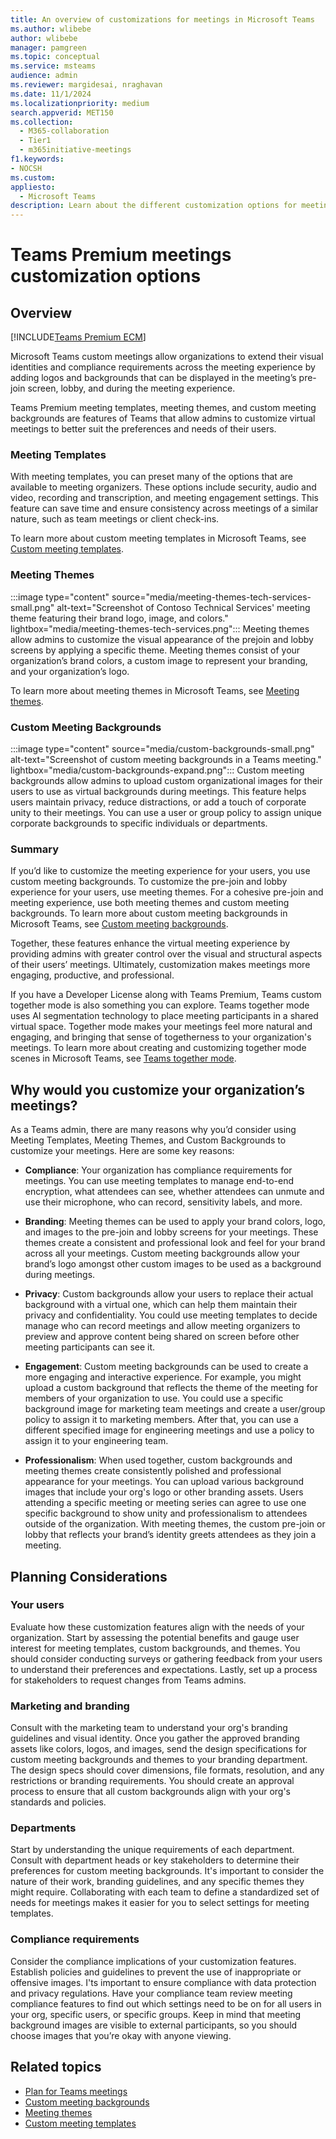 ```yaml
---
title: An overview of customizations for meetings in Microsoft Teams
ms.author: wlibebe
author: wlibebe
manager: pamgreen
ms.topic: conceptual
ms.service: msteams
audience: admin
ms.reviewer: margidesai, nraghavan
ms.date: 11/1/2024
ms.localizationpriority: medium
search.appverid: MET150
ms.collection:
  - M365-collaboration
  - Tier1
  - m365initiative-meetings
f1.keywords:
- NOCSH
ms.custom:
appliesto:
  - Microsoft Teams
description: Learn about the different customization options for meetings in Microsoft Teams, and where you can go for more detailed steps. Learn about Teams meeting themes, custom meeting backgrounds, and meeting templates.
---
```


# Teams Premium meetings customization options

## Overview

[!INCLUDE[Teams Premium ECM](includes/teams-premium-ecm.md)]

Microsoft Teams custom meetings allow organizations to extend their visual identities and compliance requirements across the meeting experience by adding logos and backgrounds that can be displayed in the meeting’s pre-join screen, lobby, and during the meeting experience.

Teams Premium meeting templates, meeting themes, and custom meeting backgrounds are features of Teams that allow admins to customize virtual meetings to better suit the preferences and needs of their users.

### Meeting Templates

 With meeting templates, you can preset many of the options that are available to meeting organizers. These options include security, audio and video, recording and transcription, and meeting engagement settings. This feature can save time and ensure consistency across meetings of a similar nature, such as team meetings or client check-ins.

To learn more about custom meeting templates in Microsoft Teams, see [Custom meeting templates](custom-meeting-templates-overview.md).

### Meeting Themes

:::image type="content" source="media/meeting-themes-tech-services-small.png" alt-text="Screenshot of Contoso Technical Services' meeting theme featuring their brand logo, image, and colors." lightbox="media/meeting-themes-tech-services.png":::
Meeting themes allow admins to customize the visual appearance of the prejoin and lobby screens by applying a specific theme. Meeting themes consist of your organization’s brand colors, a custom image to represent your branding, and your organization’s logo.

To learn more about meeting themes in Microsoft Teams, see [Meeting themes](meeting-themes.md).

### Custom Meeting Backgrounds

 :::image type="content" source="media/custom-backgrounds-small.png" alt-text="Screenshot of custom meeting backgrounds in a Teams meeting." lightbox="media/custom-backgrounds-expand.png":::
Custom meeting backgrounds allow admins to upload custom organizational images for their users to use as virtual backgrounds during meetings. This feature helps users maintain privacy, reduce distractions, or add a touch of corporate unity to their meetings. You can use a user or group policy to assign unique corporate backgrounds to specific individuals or departments.

### Summary

If you’d like to customize the meeting experience for your users, you use custom meeting backgrounds. To customize the pre-join and lobby experience for your users, use meeting themes. For a cohesive pre-join and meeting experience, use both meeting themes and custom meeting backgrounds. To learn more about custom meeting backgrounds in Microsoft Teams, see [Custom meeting backgrounds](custom-meeting-backgrounds.md).

Together, these features enhance the virtual meeting experience by providing admins with greater control over the visual and structural aspects of their users’ meetings. Ultimately, customization makes meetings more engaging, productive, and professional.

If you have a Developer License along with Teams Premium, Teams custom together mode is also something you can explore. Teams together mode uses AI segmentation technology to place meeting participants in a shared virtual space. Together mode makes your meetings feel more natural and engaging, and bringing that sense of togetherness to your organization's meetings. To learn more about creating and customizing together mode scenes in Microsoft Teams, see [Teams together mode](/microsoftteams/platform/apps-in-teams-meetings/teams-together-mode).

## Why would you customize your organization’s meetings?

As a Teams admin, there are many reasons why you’d consider using Meeting Templates, Meeting Themes, and Custom Backgrounds to customize your meetings. Here are some key reasons:

- **Compliance**: Your organization has compliance requirements for meetings. You can use meeting templates to manage end-to-end encryption, what attendees can see, whether attendees can unmute and use their microphone, who can record, sensitivity labels, and more.

- **Branding**: Meeting themes can be used to apply your brand colors, logo, and images to the pre-join and lobby screens for your meetings. These themes create a consistent and professional look and feel for your brand across all your meetings. Custom meeting backgrounds allow your brand’s logo amongst other custom images to be used as a background during meetings.

- **Privacy**: Custom backgrounds allow your users to replace their actual background with a virtual one, which can help them maintain their privacy and confidentiality. You could use meeting templates to decide manage who can record meetings and allow meeting organizers to preview and approve content being shared on screen before other meeting participants can see it.

- **Engagement**: Custom meeting backgrounds can be used to create a more engaging and interactive experience. For example, you might upload a custom background that reflects the theme of the meeting for members of your organization to use. You could use a specific background image for marketing team meetings and create a user/group policy to assign it to marketing members.  After that, you can use a different specified image for engineering meetings and use a policy to assign it to your engineering team.

- **Professionalism**: When used together, custom backgrounds and meeting themes create consistently polished and professional appearance for your meetings. You can upload various background images that include your org's logo or other branding assets. Users attending a specific meeting or meeting series can agree to use one specific background to show unity and professionalism to attendees outside of the organization. With meeting themes, the custom pre-join or lobby that reflects your brand’s identity greets attendees as they join a meeting.

## Planning Considerations

### Your users

Evaluate how these customization features align with the needs of your organization. Start by assessing the potential benefits and gauge user interest for meeting templates, custom backgrounds, and themes. You should consider conducting surveys or gathering feedback from your users to understand their preferences and expectations. Lastly, set up a process for stakeholders to request changes from Teams admins.

### Marketing and branding

Consult with the marketing team to understand your org's branding guidelines and visual identity. Once you gather the approved branding assets like colors, logos, and images,
send the design specifications for custom meeting backgrounds and themes to your branding department. The design specs should cover dimensions, file formats, resolution, and any restrictions or branding requirements. You should create an approval process to ensure that all custom backgrounds align with your org's standards and policies.

### Departments

Start by understanding the unique requirements of each department. Consult with department heads or key stakeholders to determine their preferences for custom meeting backgrounds. It's important to consider the nature of their work, branding guidelines, and any specific themes they might require.
Collaborating with each team to define a standardized set of needs for meetings makes it easier for you to select settings for meeting templates.

### Compliance requirements

Consider the compliance implications of your customization features. Establish policies and guidelines to prevent the use of inappropriate or offensive images. I'ts important to ensure compliance with data protection and privacy regulations.
Have your compliance team review meeting compliance features to find out which settings need to be on for all users in your org, specific users, or specific groups.
Keep in mind that meeting background images are visible to external participants, so you should choose images that you’re okay with anyone viewing.

## Related topics

- [Plan for Teams meetings](plan-meetings.md)
- [Custom meeting backgrounds](custom-meeting-backgrounds.md)
- [Meeting themes](meeting-themes.md)
- [Custom meeting templates](custom-meeting-templates-overview.md)

